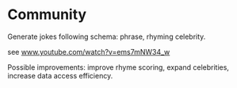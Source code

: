 # Community
Generate jokes following schema: phrase, rhyming celebrity.

see www.youtube.com/watch?v=ems7mNW34_w

Possible improvements: improve rhyme scoring, expand celebrities, increase data access efficiency.
